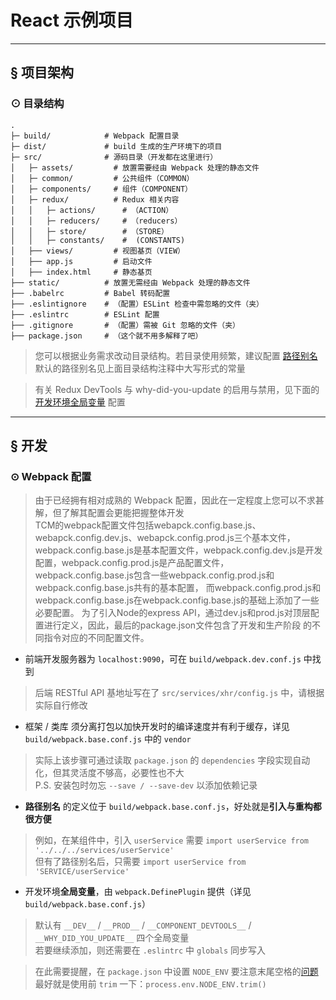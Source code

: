 # React 示例项目 

***

## <a name="architecture">&sect; 项目架构</a>
### <a name="tree">⊙ 目录结构</a>
```
.
├─ build/            # Webpack 配置目录
├─ dist/             # build 生成的生产环境下的项目
├─ src/              # 源码目录（开发都在这里进行）
│   ├─ assets/         # 放置需要经由 Webpack 处理的静态文件
│   ├─ common/         # 公共组件（COMMON）
│   ├─ components/     # 组件（COMPONENT）
│   ├─ redux/          # Redux 相关内容
│   │   ├─ actions/      # （ACTION）
│   │   ├─ reducers/     # （reducers）
│   │   ├─ store/        # （STORE）
│   │   ├─ constants/    #  (CONSTANTS)
│   ├── views/         # 视图基页（VIEW）
│   ├── app.js         # 启动文件
│   ├── index.html     # 静态基页
├── static/          # 放置无需经由 Webpack 处理的静态文件
├── .babelrc         # Babel 转码配置
├── .eslintignore    # （配置）ESLint 检查中需忽略的文件（夹）
├── .eslintrc        # ESLint 配置
├── .gitignore       # （配置）需被 Git 忽略的文件（夹）
├── package.json     # （这个就不用多解释了吧）
```

> 您可以根据业务需求改动目录结构。若目录使用频繁，建议配置 [路径别名](#alias)  
> 默认的路径别名见上面目录结构注释中大写形式的常量

> 有关 Redux DevTools 与 why-did-you-update 的启用与禁用，见下面的 [开发环境全局变量](#dev-global-vars) 配置

***

## <a name="development">&sect; 开发</a>
### <a name="webpack-configure">⊙ Webpack 配置</a>

> 由于已经拥有相对成熟的 Webpack 配置，因此在一定程度上您可以不求甚解，但了解其配置会更能把握整体开发  
>TCM的webpack配置文件包括webapck.config.base.js、webapck.config.dev.js、webapck.config.prod.js三个基本文件，
 >webpack.config.base.js是基本配置文件，webpack.config.dev.js是开发配置，webpack.config.prod.js是产品配置文件，
 >webpack.config.base.js包含一些webpack.config.prod.js和webpack.config.base.js共有的基本配置，
 >而webpack.config.prod.js和webpack.config.base.js在webpack.config.base.js的基础上添加了一些必要配置。
 >为了引入Node的express API，通过dev.js和prod.js对顶层配置进行定义，因此，最后的package.json文件包含了开发和生产阶段
 >的不同指令对应的不同配置文件。
* 前端开发服务器为 `localhost:9090`，可在 `build/webpack.dev.conf.js` 中找到
> 后端 RESTful API 基地址写在了 `src/services/xhr/config.js` 中，请根据实际自行修改

* 框架 / 类库 须分离打包以加快开发时的编译速度并有利于缓存，详见 `build/webpack.base.conf.js` 中的 `vendor`
> 实际上该步骤可通过读取 `package.json` 的 `dependencies` 字段实现自动化，但其灵活度不够高，必要性也不大  
> P.S. 安装包时勿忘 `--save / --save-dev` 以添加依赖记录

* <a name="alias">**路径别名**</a> 的定义位于 `build/webpack.base.conf.js`，好处就是**引入与重构都很方便**
> 例如，在某组件中，引入 `userService` 需要 `import userService from '../../../services/userService'`  
> 但有了路径别名后，只需要 `import userService from 'SERVICE/userService'`  

* 开发环境<a name="dev-global-vars">**全局变量**</a>，由 `webpack.DefinePlugin` 提供（详见 `build/webpack.base.conf.js`）
> 默认有 `__DEV__` / `__PROD__` / `__COMPONENT_DEVTOOLS__` / `__WHY_DID_YOU_UPDATE__` 四个全局变量  
> 若要继续添加，则还需要在 `.eslintrc` 中 `globals` 同步写入

> 在此需要提醒，在 `package.json` 中设置 `NODE_ENV` 要注意末尾空格的[问题](http://stackoverflow.com/questions/11104028/#38948727)  
> 最好就是使用前 `trim` 一下：`process.env.NODE_ENV.trim()`

